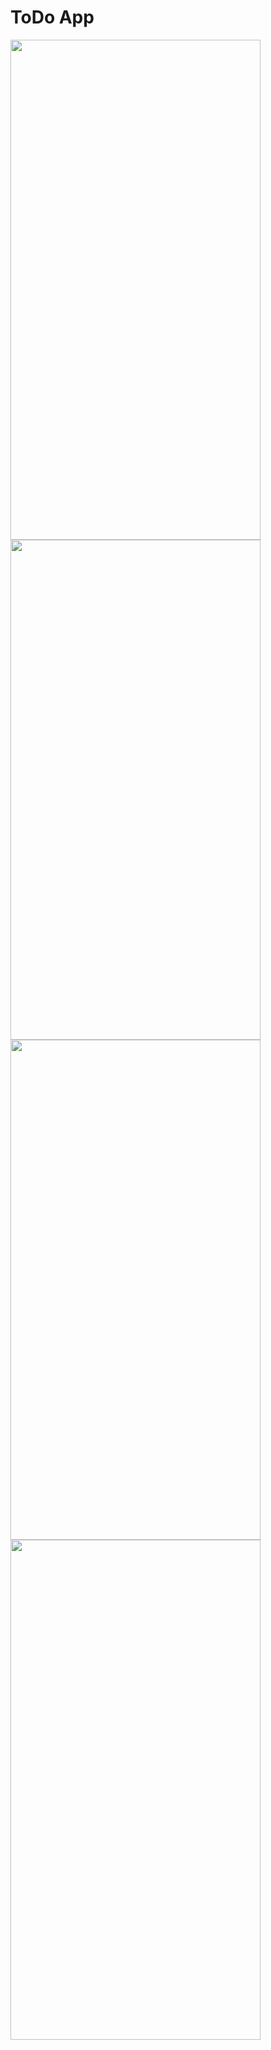 # ToDo App


<img src="https://private-user-images.githubusercontent.com/11241092/297260610-d8eb3649-d1f0-49af-984b-8cea540977f3.jpeg?jwt=eyJhbGciOiJIUzI1NiIsInR5cCI6IkpXVCJ9.eyJpc3MiOiJnaXRodWIuY29tIiwiYXVkIjoicmF3LmdpdGh1YnVzZXJjb250ZW50LmNvbSIsImtleSI6ImtleTUiLCJleHAiOjE3MDU0NjY3MDksIm5iZiI6MTcwNTQ2NjQwOSwicGF0aCI6Ii8xMTI0MTA5Mi8yOTcyNjA2MTAtZDhlYjM2NDktZDFmMC00OWFmLTk4NGItOGNlYTU0MDk3N2YzLmpwZWc_WC1BbXotQWxnb3JpdGhtPUFXUzQtSE1BQy1TSEEyNTYmWC1BbXotQ3JlZGVudGlhbD1BS0lBVkNPRFlMU0E1M1BRSzRaQSUyRjIwMjQwMTE3JTJGdXMtZWFzdC0xJTJGczMlMkZhd3M0X3JlcXVlc3QmWC1BbXotRGF0ZT0yMDI0MDExN1QwNDQwMDlaJlgtQW16LUV4cGlyZXM9MzAwJlgtQW16LVNpZ25hdHVyZT0zOWUyYjU5ZmEyZDY3YTIyODJkZTA4NjU1YjQ2ZjViNGM5ODcyMTgzNWZiOTNmMWU1NjcxNWVjOTU4YzhmYjM0JlgtQW16LVNpZ25lZEhlYWRlcnM9aG9zdCZhY3Rvcl9pZD0wJmtleV9pZD0wJnJlcG9faWQ9MCJ9.piMDzWMfO2wUSnaIOb_jBSsQFZ10_RYD23H9cfc0-xg" width="400" height="800">

<img src='https://private-user-images.githubusercontent.com/11241092/297260622-29e85a81-5ff3-4f85-ac57-3935d08da2e1.jpeg?jwt=eyJhbGciOiJIUzI1NiIsInR5cCI6IkpXVCJ9.eyJpc3MiOiJnaXRodWIuY29tIiwiYXVkIjoicmF3LmdpdGh1YnVzZXJjb250ZW50LmNvbSIsImtleSI6ImtleTUiLCJleHAiOjE3MDU0NjY3MDksIm5iZiI6MTcwNTQ2NjQwOSwicGF0aCI6Ii8xMTI0MTA5Mi8yOTcyNjA2MjItMjllODVhODEtNWZmMy00Zjg1LWFjNTctMzkzNWQwOGRhMmUxLmpwZWc_WC1BbXotQWxnb3JpdGhtPUFXUzQtSE1BQy1TSEEyNTYmWC1BbXotQ3JlZGVudGlhbD1BS0lBVkNPRFlMU0E1M1BRSzRaQSUyRjIwMjQwMTE3JTJGdXMtZWFzdC0xJTJGczMlMkZhd3M0X3JlcXVlc3QmWC1BbXotRGF0ZT0yMDI0MDExN1QwNDQwMDlaJlgtQW16LUV4cGlyZXM9MzAwJlgtQW16LVNpZ25hdHVyZT02MTBhNmM2YmMzMzZiMTA1ZThkYmQwNTFiODE3MzI5MzNmMWQ5ZmMyNTQ1MjQ3OGNlZmVjMTM2ZjFmZGExMzg0JlgtQW16LVNpZ25lZEhlYWRlcnM9aG9zdCZhY3Rvcl9pZD0wJmtleV9pZD0wJnJlcG9faWQ9MCJ9.Bbufv01Liryg4-DGrdNA_jZq9PJSIeuwCqFMmDgaJuQ' width="400" height="800">

<img src='https://private-user-images.githubusercontent.com/11241092/297260630-49b01e9f-3588-4228-9a6f-ad4b4fe0b272.jpeg?jwt=eyJhbGciOiJIUzI1NiIsInR5cCI6IkpXVCJ9.eyJpc3MiOiJnaXRodWIuY29tIiwiYXVkIjoicmF3LmdpdGh1YnVzZXJjb250ZW50LmNvbSIsImtleSI6ImtleTUiLCJleHAiOjE3MDU0NjY3MDksIm5iZiI6MTcwNTQ2NjQwOSwicGF0aCI6Ii8xMTI0MTA5Mi8yOTcyNjA2MzAtNDliMDFlOWYtMzU4OC00MjI4LTlhNmYtYWQ0YjRmZTBiMjcyLmpwZWc_WC1BbXotQWxnb3JpdGhtPUFXUzQtSE1BQy1TSEEyNTYmWC1BbXotQ3JlZGVudGlhbD1BS0lBVkNPRFlMU0E1M1BRSzRaQSUyRjIwMjQwMTE3JTJGdXMtZWFzdC0xJTJGczMlMkZhd3M0X3JlcXVlc3QmWC1BbXotRGF0ZT0yMDI0MDExN1QwNDQwMDlaJlgtQW16LUV4cGlyZXM9MzAwJlgtQW16LVNpZ25hdHVyZT0xMDNmZmE5OGQ0MGQ0MjBiZWJjZTU4OTUwZWE2ZTg4ZmQ5MjVmMjIxMTY0NWNjOGI3YTdiNDQyNDY1NjNkMTQ1JlgtQW16LVNpZ25lZEhlYWRlcnM9aG9zdCZhY3Rvcl9pZD0wJmtleV9pZD0wJnJlcG9faWQ9MCJ9.FkWE-maryMgn9s0SL1YKf0oGTVU0IAOatrx3r_ECyGw' width="400" height="800">

<img src='https://private-user-images.githubusercontent.com/11241092/297260640-7594940e-0d94-4d24-9232-128972123315.jpeg?jwt=eyJhbGciOiJIUzI1NiIsInR5cCI6IkpXVCJ9.eyJpc3MiOiJnaXRodWIuY29tIiwiYXVkIjoicmF3LmdpdGh1YnVzZXJjb250ZW50LmNvbSIsImtleSI6ImtleTUiLCJleHAiOjE3MDU0NjY3MDksIm5iZiI6MTcwNTQ2NjQwOSwicGF0aCI6Ii8xMTI0MTA5Mi8yOTcyNjA2NDAtNzU5NDk0MGUtMGQ5NC00ZDI0LTkyMzItMTI4OTcyMTIzMzE1LmpwZWc_WC1BbXotQWxnb3JpdGhtPUFXUzQtSE1BQy1TSEEyNTYmWC1BbXotQ3JlZGVudGlhbD1BS0lBVkNPRFlMU0E1M1BRSzRaQSUyRjIwMjQwMTE3JTJGdXMtZWFzdC0xJTJGczMlMkZhd3M0X3JlcXVlc3QmWC1BbXotRGF0ZT0yMDI0MDExN1QwNDQwMDlaJlgtQW16LUV4cGlyZXM9MzAwJlgtQW16LVNpZ25hdHVyZT05NjU3ODUzNzI2M2Y0ODRhZDc4ZGU4MzI0NzYwM2M1Zjk4MWIzNjFkOGJhZjI3ZTFiNjZhZmZjMzQ0YTM0YTMzJlgtQW16LVNpZ25lZEhlYWRlcnM9aG9zdCZhY3Rvcl9pZD0wJmtleV9pZD0wJnJlcG9faWQ9MCJ9.T9f1YKCRYE74V-SzR5oYFClW3cw59skiO1Jmm2SyOYU' width="400" height="800">
